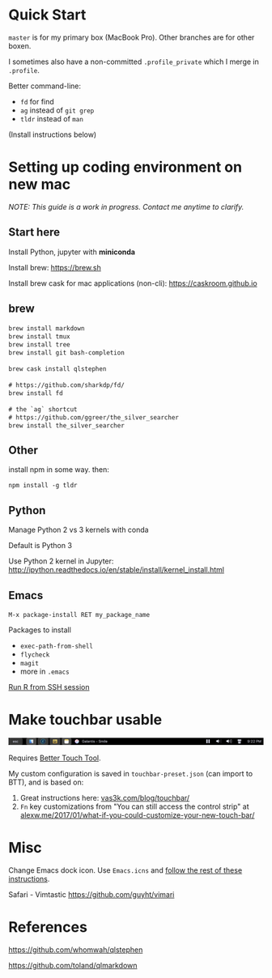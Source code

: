 Quick Start
===============================================================================
`master` is for my primary box (MacBook Pro). Other branches are for other boxen.

I sometimes also have a non-committed `.profile_private` which I merge in
`.profile`.

Better command-line:

  * `fd` for find
  * `ag` instead of `git grep`
  * `tldr` instead of `man`

(Install instructions below)

# Setting up coding environment on new mac

*NOTE: This guide is a work in progress. Contact me anytime to clarify.*

## Start here

Install Python, jupyter with **miniconda**

Install brew: https://brew.sh

Install brew cask for mac applications (non-cli): https://caskroom.github.io

## brew

	brew install markdown
	brew install tmux
	brew install tree
	brew install git bash-completion

	brew cask install qlstephen

	# https://github.com/sharkdp/fd/
	brew install fd
	
	# the `ag` shortcut
	# https://github.com/ggreer/the_silver_searcher
	brew install the_silver_searcher
	
## Other

install npm in some way. then:


	npm install -g tldr


## Python

Manage Python 2 vs 3 kernels with conda

Default is Python 3

Use Python 2 kernel in Jupyter:
http://ipython.readthedocs.io/en/stable/install/kernel_install.html


## Emacs

	M-x package-install RET my_package_name

Packages to install

  * `exec-path-from-shell`
  * `flycheck`
  * `magit`
  * more in `.emacs`
  
[Run R from SSH session](https://www.r-bloggers.com/run-a-remote-r-session-in-emacs-emacs-ess-r-ssh/)

# Make touchbar usable

![touchbar](touchbar.jpg)

Requires [Better Touch Tool](https://boastr.net).

My custom configuration is saved in `touchbar-preset.json` (can import to BTT), and is based on:

1. Great instructions here:
   [vas3k.com/blog/touchbar/](http://vas3k.com/blog/touchbar/)
2. `Fn` key customizations from "You can still access the control strip" at
   [alexw.me/2017/01/what-if-you-could-customize-your-new-touch-bar/](https://alexw.me/2017/01/what-if-you-could-customize-your-new-touch-bar/)

# Misc

Change Emacs dock icon. Use `Emacs.icns` and
[follow the rest of these instructions](https://apple.stackexchange.com/a/276579).

Safari - Vimtastic https://github.com/guyht/vimari

# References

https://github.com/whomwah/qlstephen

https://github.com/toland/qlmarkdown
